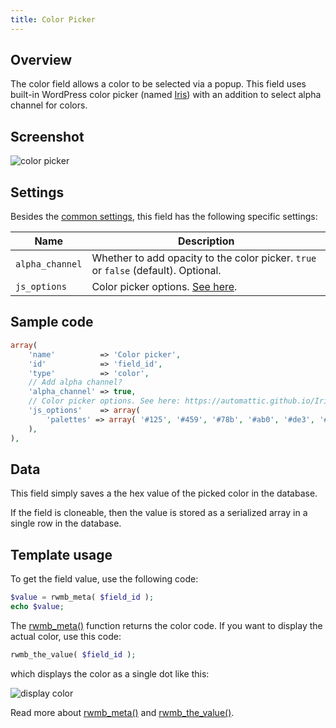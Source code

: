 ```yaml
---
title: Color Picker
---
```


## Overview

The color field allows a color to be selected via a popup. This field uses built-in WordPress color picker (named [Iris](https://automattic.github.io/Iris/)) with an addition to select alpha channel for colors.

## Screenshot

![color picker](https://i.imgur.com/a8IFYvx.png)

## Settings

Besides the [common settings](/field-settings/), this field has the following specific settings:

Name | Description
--- | ---
`alpha_channel` | Whether to add opacity to the color picker. `true` or `false` (default). Optional.
`js_options` | Color picker options. [See here](https://automattic.github.io/Iris/).

## Sample code

```php
array(
    'name'          => 'Color picker',
    'id'            => 'field_id',
    'type'          => 'color',
    // Add alpha channel?
    'alpha_channel' => true,
    // Color picker options. See here: https://automattic.github.io/Iris/.
    'js_options'    => array(
        'palettes' => array( '#125', '#459', '#78b', '#ab0', '#de3', '#f0f' )
    ),
),
```

## Data

This field simply saves a the hex value of the picked color in the database.

If the field is cloneable, then the value is stored as a serialized array in a single row in the database.

## Template usage

To get the field value, use the following code:

```php
$value = rwmb_meta( $field_id );
echo $value;
```

The [rwmb_meta()](/rwmb-meta/) function returns the color code. If you want to display the actual color, use this code:

```php
rwmb_the_value( $field_id );
```

which displays the color as a single dot like this:

![display color](https://i.imgur.com/gLAVBYS.png)

Read more about [rwmb_meta()](/rwmb-meta/) and [rwmb_the_value()](/rwmb-the-value/).
